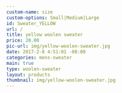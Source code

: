 ```yaml
---
custom-name: size
custom-options: Small|Medium|Large
id: Sweater_YELLOW
url: /
title: yellow woolen sweater
price: 20.00
pic-url: img/yellow-woolen-sweater.jpg
date: 2017-2-8 4:51:01 -08:00
categories: mens-sweater
main: true
type: woolen-sweater
layout: products
thumbnail: img/yellow-woolen-sweater.jpg
---
```

